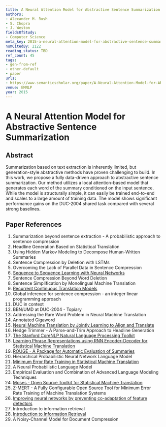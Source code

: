 ```yaml
---
title: A Neural Attention Model for Abstractive Sentence Summarization
authors:
- Alexander M. Rush
- S. Chopra
- J. Weston
fieldsOfStudy:
- Computer Science
meta_key: 2015-a-neural-attention-model-for-abstractive-sentence-summarization
numCitedBy: 2122
reading_status: TBD
ref_count: 45
tags:
- gen-from-ref
- other-default
- paper
urls:
- https://www.semanticscholar.org/paper/A-Neural-Attention-Model-for-Abstractive-Sentence-Rush-Chopra/5082a1a13daea5c7026706738f8528391a1e6d59?sort=total-citations
venue: EMNLP
year: 2015
---
```


# A Neural Attention Model for Abstractive Sentence Summarization

## Abstract

Summarization based on text extraction is inherently limited, but generation-style abstractive methods have proven challenging to build. In this work, we propose a fully data-driven approach to abstractive sentence summarization. Our method utilizes a local attention-based model that generates each word of the summary conditioned on the input sentence. While the model is structurally simple, it can easily be trained end-to-end and scales to a large amount of training data. The model shows significant performance gains on the DUC-2004 shared task compared with several strong baselines.

## Paper References

1. Summarization beyond sentence extraction - A probabilistic approach to sentence compression
2. Headline Generation Based on Statistical Translation
3. Using Hidden Markov Modeling to Decompose Human-Written Summaries
4. Sentence Compression by Deletion with LSTMs
5. Overcoming the Lack of Parallel Data in Sentence Compression
6. [Sequence to Sequence Learning with Neural Networks](2014-sequence-to-sequence-learning-with-neural-networks)
7. Sentence Compression Beyond Word Deletion
8. Sentence Simplification by Monolingual Machine Translation
9. [Recurrent Continuous Translation Models](2013-recurrent-continuous-translation-models)
10. Global inference for sentence compression - an integer linear programming approach
11. DUC in context
12. BBN/UMD at DUC-2004 - Topiary
13. Addressing the Rare Word Problem in Neural Machine Translation
14. Annotated Gigaword
15. [Neural Machine Translation by Jointly Learning to Align and Translate](2015-neural-machine-translation-by-jointly-learning-to-align-and-translate)
16. Hedge Trimmer - A Parse-and-Trim Approach to Headline Generation
17. [The Stanford CoreNLP Natural Language Processing Toolkit](2014-the-stanford-corenlp-natural-language-processing-toolkit)
18. [Learning Phrase Representations using RNN Encoder-Decoder for Statistical Machine Translation](2014-learning-phrase-representations-using-rnn-encoder-decoder-for-statistical-machine-translation)
19. [ROUGE - A Package for Automatic Evaluation of Summaries](2004-rouge-a-package-for-automatic-evaluation-of-summaries)
20. Hierarchical Probabilistic Neural Network Language Model
21. [Minimum Error Rate Training in Statistical Machine Translation](2003-minimum-error-rate-training-in-statistical-machine-translation)
22. A Neural Probabilistic Language Model
23. Empirical Evaluation and Combination of Advanced Language Modeling Techniques
24. [Moses - Open Source Toolkit for Statistical Machine Translation](2007-moses-open-source-toolkit-for-statistical-machine-translation)
25. Z-MERT - A Fully Configurable Open Source Tool for Minimum Error Rate Training of Machine Translation Systems
26. [Improving neural networks by preventing co-adaptation of feature detectors](2012-improving-neural-networks-by-preventing-co-adaptation-of-feature-detectors)
27. Introduction to information retrieval
28. [Introduction to Information Retrieval](2010-introduction-to-information-retrieval)
29. A Noisy-Channel Model for Document Compression
